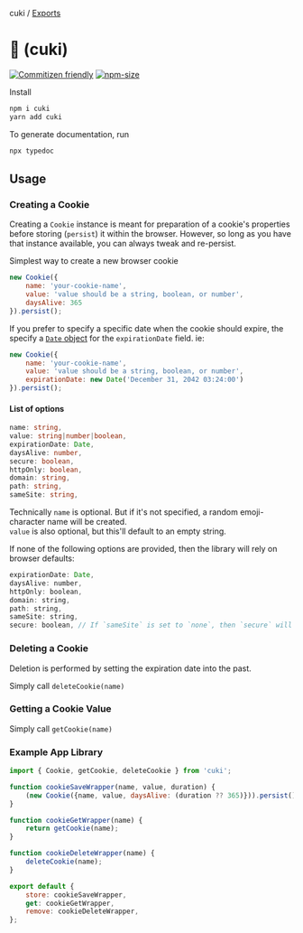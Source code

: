 cuki / [Exports](modules.md)

# 🍪 (cuki)

[![Commitizen friendly](https://img.shields.io/badge/commitizen-friendly-brightgreen.svg?style=flat-square)](http://commitizen.github.io/cz-cli/)
[![npm-size](https://img.shields.io/bundlephobia/min/cuki?style=flat-square)](https://www.npmjs.com/package/cuki)

Install
```sh
npm i cuki
yarn add cuki
```

To generate documentation, run
```sh
npx typedoc
```

## Usage

### Creating a Cookie
Creating a `Cookie` instance is meant for preparation of a cookie's properties before storing (`persist`) it within
the browser. However, so long as you have that instance available, you can always tweak and re-persist.

Simplest way to create a new browser cookie
```js
new Cookie({
    name: 'your-cookie-name',
    value: 'value should be a string, boolean, or number',
    daysAlive: 365
}).persist();
```

If you prefer to specify a specific date when the cookie should expire, the specify a
[`Date` object](https://developer.mozilla.org/en-US/docs/Web/JavaScript/Reference/Global_Objects/Date) for the
`expirationDate` field. ie:
```js
new Cookie({
    name: 'your-cookie-name',
    value: 'value should be a string, boolean, or number',
    expirationDate: new Date('December 31, 2042 03:24:00')
}).persist();
```

#### List of options
```ts
name: string,
value: string|number|boolean,
expirationDate: Date,
daysAlive: number,
secure: boolean,
httpOnly: boolean,
domain: string,
path: string,
sameSite: string,
```

Technically `name` is optional. But if it's not specified, a random emoji-character name will be created.  
`value` is also optional, but this'll default to an empty string.

If none of the following options are provided, then the library will rely on browser defaults:
```js
expirationDate: Date,
daysAlive: number,
httpOnly: boolean,
domain: string,
path: string,
sameSite: string,
secure: boolean, // If `sameSite` is set to `none`, then `secure` will be enabled.
```

### Deleting a Cookie

Deletion is performed by setting the expiration date into the past.

Simply call `deleteCookie(name)`

### Getting a Cookie Value

Simply call `getCookie(name)`

### Example App Library
```js
import { Cookie, getCookie, deleteCookie } from 'cuki';

function cookieSaveWrapper(name, value, duration) {
    (new Cookie({name, value, daysAlive: (duration ?? 365)})).persist();
}

function cookieGetWrapper(name) {
    return getCookie(name);
}

function cookieDeleteWrapper(name) {
    deleteCookie(name);
}

export default {
    store: cookieSaveWrapper,
    get: cookieGetWrapper,
    remove: cookieDeleteWrapper,
};
```
